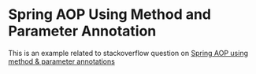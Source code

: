 Spring AOP Using Method and Parameter Annotation
=================================================
This is an example related to stackoverflow question on [Spring AOP using method & parameter annotations](https://stackoverflow.com/questions/46557027/spring-aop-using-method-parameter-annotations)
